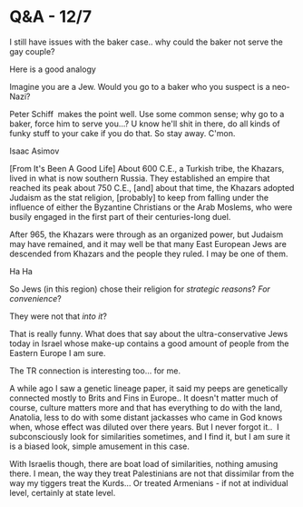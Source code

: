 # Q&A - 12/7

I still have issues with the baker case.. why could the baker not serve the gay couple?

Here is a good analogy

Imagine you are a Jew. Would you go to a baker who you suspect is a neo-Nazi?

Peter Schiff  makes the point well. Use some common sense; why go to a baker, force him to serve you...? U know he'll shit in there, do all kinds of funky stuff to your cake if you do that. So stay away. C'mon.

Isaac Asimov

[From It's Been A Good Life] About 600 C.E., a Turkish tribe, the
Khazars, lived in what is now southern Russia. They established an
empire that reached its peak about 750 C.E., [and] about that time,
the Khazars adopted Judaism as the stat religion, [probably] to keep
from falling under the influence of either the Byzantine Christians or
the Arab Moslems, who were busily engaged in the first part of their
centuries-long duel.

After 965, the Khazars were through as an organized power, but Judaism
may have remained, and it may well be that many East European Jews are
descended from Khazars and the people they ruled. I may be one of
them.

Ha Ha

So Jews (in this region) chose their religion for *strategic reasons*?
*For convenience*?

They were not that *into it*?

That is really funny. What does that say about the ultra-conservative
Jews today in Israel whose make-up contains a good amount of people
from the Eastern Europe I am sure.

The TR connection is interesting too... for me.

A while ago I saw a genetic lineage paper, it said my peeps are
genetically connected mostly to Brits and Fins in Europe.. It doesn't
matter much of course, culture matters more and that has everything to
do with the land, Anatolia, less to do with some distant jackasses who
came in God knows when, whose effect was diluted over there years. But
I never forgot it..  I subconsciously look for similarities sometimes,
and I find it, but I am sure it is a biased look, simple amusement in
this case.

With Israelis though, there are boat load of similarities, nothing
amusing there. I mean, the way they treat Palestinians are not that
dissimilar from the way my tiggers treat the Kurds... Or treated
Armenians - if not at individual level, certainly at state level.










